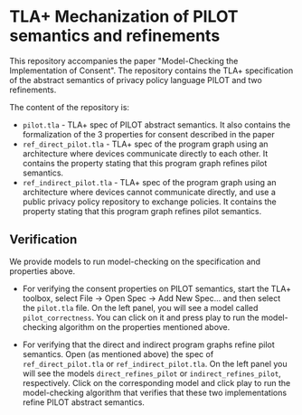 # TLA+ Mechanization of PILOT semantics and refinements

This repository accompanies the paper "Model-Checking the Implementation of Consent". The repository contains the TLA+ specification of the abstract semantics of privacy policy language PILOT and two refinements.

The content of the repository is:

* `pilot.tla` - TLA+ spec of PILOT abstract semantics. It also contains the formalization of the 3 properties for consent described in the paper
* `ref_direct_pilot.tla` - TLA+ spec of the program graph using an architecture where devices communicate directly to each other. It contains the property stating that this program graph refines pilot semantics. 
* `ref_indirect_pilot.tla` - TLA+ spec of the program graph using an architecture where devices cannot communicate directly, and use a public privacy policy repository to exchange policies. It contains the property stating that this program graph refines pilot semantics.


## Verification

We provide models to run model-checking on the specification and properties above. 

* For verifying the consent properties on PILOT semantics, start the TLA+ toolbox, select File -> Open Spec -> Add New Spec... and then select the `pilot.tla` file. On the left panel, you will see a model called `pilot_correctness`. You can click on it and press play to run the model-checking algorithm on the properties mentioned above.

* For verifying that the direct and indirect program graphs refine pilot semantics. Open (as mentioned above) the spec of `ref_direct_pilot.tla` or `ref_indirect_pilot.tla`. On the left panel you will see the models `direct_refines_pilot` or `indirect_refines_pilot`, respectively. Click on the corresponding model and click play to run the model-checking algorithm that verifies that these two implementations refine PILOT abstract semantics.
